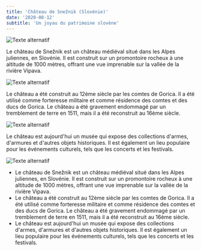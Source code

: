 ```yaml
---
title: 'Château de Snežnik (Slovénie)'
date: '2020-08-12'
subtitle: 'Un joyau du patrimoine slovène'
---
```


![Texte alternatif](../images/Sneznik/Sneznik1.jpg "Château de Senznik")

Le château de Snežnik est un château médiéval situé dans les Alpes juliennes, en Slovénie. Il est construit sur un promontoire rocheux à une altitude de 1000 mètres, offrant une vue imprenable sur la vallée de la rivière Vipava.

![Texte alternatif](../images/Sneznik/Sneznik2.jpg "Château de Senznik")

Le château a été construit au 12ème siècle par les comtes de Gorica. Il a été utilisé comme forteresse militaire et comme résidence des comtes et des ducs de Gorica. Le château a été gravement endommagé par un tremblement de terre en 1511, mais il a été reconstruit au 16ème siècle.

![Texte alternatif](../images/Sneznik/Sneznik3.jpg "Château de Senznik")

Le château est aujourd'hui un musée qui expose des collections d'armes, d'armures et d'autres objets historiques. Il est également un lieu populaire pour les événements culturels, tels que les concerts et les festivals.

![Texte alternatif](../images/Sneznik/Sneznik4.jpg "Château de Senznik")

* Le château de Snežnik est un château médiéval situé dans les Alpes juliennes, en Slovénie. Il est construit sur un promontoire rocheux à une altitude de 1000 mètres, offrant une vue imprenable sur la vallée de la rivière Vipava.
* Le château a été construit au 12ème siècle par les comtes de Gorica. Il a été utilisé comme forteresse militaire et comme résidence des comtes et des ducs de Gorica. Le château a été gravement endommagé par un tremblement de terre en 1511, mais il a été reconstruit au 16ème siècle.
* Le château est aujourd'hui un musée qui expose des collections d'armes, d'armures et d'autres objets historiques. Il est également un lieu populaire pour les événements culturels, tels que les concerts et les festivals.